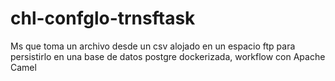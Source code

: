 # chl-confglo-trnsftask
Ms que toma un archivo desde un csv alojado en un espacio ftp para persistirlo en una base de datos postgre dockerizada, workflow con Apache Camel
